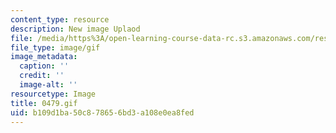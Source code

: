 ```yaml
---
content_type: resource
description: New image Uplaod
file: /media/https%3A/open-learning-course-data-rc.s3.amazonaws.com/res-21g-01-kana-spring-2010/b109d1ba50c878656bd3a108e0ea8fed_0479.gif
file_type: image/gif
image_metadata:
  caption: ''
  credit: ''
  image-alt: ''
resourcetype: Image
title: 0479.gif
uid: b109d1ba-50c8-7865-6bd3-a108e0ea8fed
---
```

